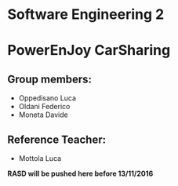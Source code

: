 # Software Engineering 2
# PowerEnJoy CarSharing
## Group members:
- Oppedisano Luca
- Oldani Federico
- Moneta Davide

## Reference Teacher:
- Mottola Luca

**RASD will be pushed here before 13/11/2016**
